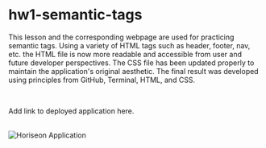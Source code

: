 # hw1-semantic-tags

This lesson and the corresponding webpage are used for practicing semantic tags. Using a variety of HTML tags such as header, footer, nav, etc. the HTML file is now more readable and accessible from user and future developer perspectives. The CSS file has been updated properly to maintain the application's original aesthetic. The final result was developed using principles from GitHub, Terminal, HTML, and CSS.

<br>

Add link to deployed application here.

<p>
<br>
<img src="./hw1-semantics-readme-scrnshot.jpg" alt="Horiseon Application"/>
</p>

<!--ToDo:
    +Fix README.md screenshot GH issue
    +Add application URL-->




